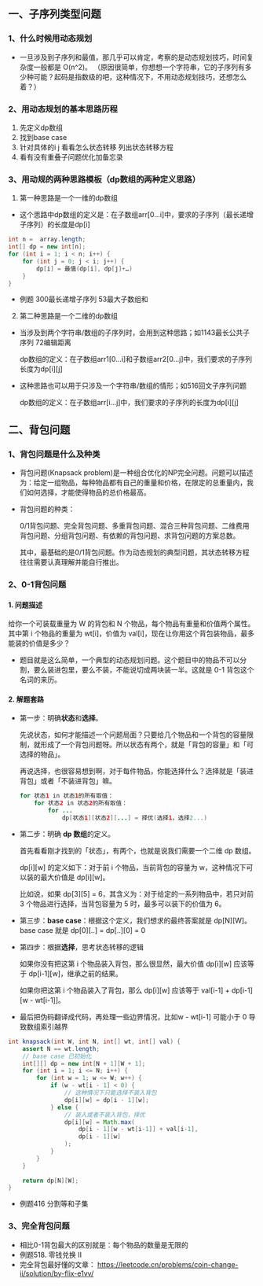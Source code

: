 ## 一、子序列类型问题
### 1、什么时候用动态规划
- 一旦涉及到子序列和最值，那几乎可以肯定，考察的是动态规划技巧，时间复杂度一般都是 O(n^2)。
 （原因很简单，你想想一个字符串，它的子序列有多少种可能？起码是指数级的吧，这种情况下，不用动态规划技巧，还想怎么着？）
### 2、用动态规划的基本思路历程
1. 先定义dp数组
2. 找到base case 
3. 针对具体的i j 看看怎么状态转移 列出状态转移方程  
4. 看有没有重叠子问题优化加备忘录
### 3、用动规的两种思路模板（dp数组的两种定义思路）
1. 第一种思路是一个一维的dp数组
- 这个思路中dp数组的定义是：在子数组arr[0…i]中，要求的子序列（最长递增子序列）的长度是dp[i]
~~~java
int n =  array.length;
int[] dp = new int[n];
for (int i = 1; i < n; i++) {
    for (int j = 0; j < i; j++) {
        dp[i] = 最值(dp[i], dp[j]+…)    
    }
}
~~~
- 例题 300最长递增子序列 53最大子数组和
2. 第二种思路是一个二维的dp数组
- 当涉及到两个字符串/数组的子序列时，会用到这种思路；如1143最长公共子序列 72编辑距离

  dp数组的定义：在子数组arr1[0…i]和子数组arr2[0…j]中，我们要求的子序列长度为dp[i][j]
- 这种思路也可以用于只涉及一个字符串/数组的情形；如516回文子序列问题

  dp数组的定义：在子数组arr[i…j]中，我们要求的子序列的长度为dp[i][j]
## 二、背包问题
### 1、背包问题是什么及种类
- 背包问题(Knapsack problem)是一种组合优化的NP完全问题。问题可以描述为：给定一组物品，每种物品都有自己的重量和价格，在限定的总重量内，我们如何选择，才能使得物品的总价格最高。
- 背包问题的种类：

    0/1背包问题、完全背包问题、多重背包问题、混合三种背包问题、二维费用背包问题、分组背包问题、有依赖的背包问题、求背包问题的方案总数。

    其中，最基础的是0/1背包问题。作为动态规划的典型问题，其状态转移方程往往需要认真理解并能自行推出。

### 2、0-1背包问题
#### 1. 问题描述
给你一个可装载重量为 W 的背包和 N 个物品，每个物品有重量和价值两个属性。其中第 i 个物品的重量为 wt[i]，价值为 val[i]，现在让你用这个背包装物品，最多能装的价值是多少？

- 题目就是这么简单，一个典型的动态规划问题。这个题目中的物品不可以分割，要么装进包里，要么不装，不能说切成两块装一半。这就是 0-1 背包这个名词的来历。
#### 2. 解题套路
- 第一步：明确**状态**和**选择**。

    先说状态，如何才能描述一个问题局面？只要给几个物品和一个背包的容量限制，就形成了一个背包问题呀。所以状态有两个，就是「背包的容量」和「可选择的物品」。

    再说选择，也很容易想到啊，对于每件物品，你能选择什么？选择就是「装进背包」或者「不装进背包」嘛。
    ~~~java
    for 状态1 in 状态1的所有取值：
        for 状态2 in 状态2的所有取值：
            for ...
                dp[状态1][状态2][...] = 择优(选择1，选择2...)
    ~~~
- 第二步：明确 **dp 数组**的定义。

  首先看看刚才找到的「状态」，有两个，也就是说我们需要一个二维 dp 数组。

    dp[i][w] 的定义如下：对于前 i 个物品，当前背包的容量为 w，这种情况下可以装的最大价值是 dp[i][w]。

    比如说，如果 dp[3][5] = 6，其含义为：对于给定的一系列物品中，若只对前 3 个物品进行选择，当背包容量为 5 时，最多可以装下的价值为 6。
- 第三步：**base case**：根据这个定义，我们想求的最终答案就是 dp[N][W]。base case 就是 dp[0][..] = dp[..][0] = 0
- 第四步：根据**选择**，思考状态转移的逻辑

  如果你没有把这第 i 个物品装入背包，那么很显然，最大价值 dp[i][w] 应该等于 dp[i-1][w]，继承之前的结果。

    如果你把这第 i 个物品装入了背包，那么 dp[i][w] 应该等于 val[i-1] + dp[i-1][w - wt[i-1]]。
- 最后把伪码翻译成代码，再处理一些边界情况，比如w - wt[i-1] 可能小于 0 导致数组索引越界
~~~java
int knapsack(int W, int N, int[] wt, int[] val) {
    assert N == wt.length;
    // base case 已初始化
    int[][] dp = new int[N + 1][W + 1];
    for (int i = 1; i <= N; i++) {
        for (int w = 1; w <= W; w++) {
            if (w - wt[i - 1] < 0) {
                // 这种情况下只能选择不装入背包
                dp[i][w] = dp[i - 1][w];
            } else {
                // 装入或者不装入背包，择优
                dp[i][w] = Math.max(
                    dp[i - 1][w - wt[i-1]] + val[i-1], 
                    dp[i - 1][w]
                );
            }
        }
    }
    
    return dp[N][W];
}
~~~
- 例题416 分割等和子集
### 3、完全背包问题
- 相比0-1背包最大的区别就是：每个物品的数量是无限的
- 例题518. 零钱兑换 II
- 完全背包最好懂的文章： https://leetcode.cn/problems/coin-change-ii/solution/by-flix-e1vv/
